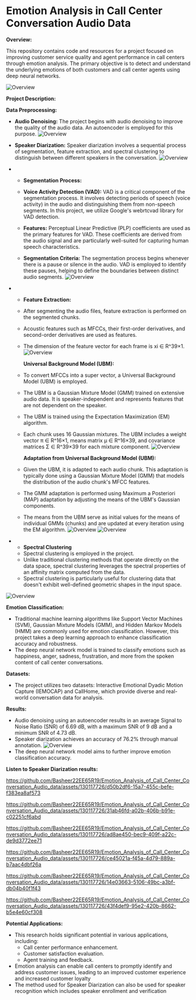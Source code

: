 # Emotion Analysis in Call Center Conversation Audio Data

**Overview:**

This repository contains code and resources for a project focused on improving customer service quality and agent performance in call centers through emotion analysis. The primary objective is to detect and understand the underlying emotions of both customers and call center agents using deep neural networks.

![Overview](https://github.com/Basheer22EE65R19/Emotion_Analysis_of_Call_Center_Conversation_Audio_data/blob/main/Images/Overview.png?raw=true)

**Project Description:**

**Data Preprocessing:**
- **Audio Denoising:** The project begins with audio denoising to improve the quality of the audio data. An autoencoder is employed for this purpose.
![Overview](https://github.com/Basheer22EE65R19/Emotion_Analysis_of_Call_Center_Conversation_Audio_data/blob/main/Images/Autoencoder.png?raw=true)
- **Speaker Diarization:** Speaker diarization involves a sequential process of segmentation, feature extraction, and spectral clustering to distinguish between different speakers in the conversation.
![Overview](https://github.com/Basheer22EE65R19/Emotion_Analysis_of_Call_Center_Conversation_Audio_data/blob/main/Images/SPD.png?raw=true)
- - **Segmentation Process:**

  - **Voice Activity Detection (VAD):** VAD is a critical component of the segmentation process. It involves detecting periods of speech (voice activity) in the audio and distinguishing them from non-speech segments. In this project, we utilize Google's webrtcvad library for VAD detection.

  - **Features:** Perceptual Linear Predictive (PLP) coefficients are used as the primary features for VAD. These coefficients are derived from the audio signal and are particularly well-suited for capturing human speech characteristics.

  - **Segmentation Criteria:** The segmentation process begins whenever there is a pause or silence in the audio. VAD is employed to identify these pauses, helping to define the boundaries between distinct audio segments.
![Overview](https://github.com/Basheer22EE65R19/Emotion_Analysis_of_Call_Center_Conversation_Audio_data/blob/main/Images/Segmentation_audio.png?raw=true)

- - **Feature Extraction:**
  - After segmenting the audio files, feature extraction is performed on the segmented chunks.
  - Acoustic features such as MFCCs, their first-order derivatives, and second-order derivatives are used as features.
  - The dimension of the feature vector for each frame is xi ∈ R^39×1.
    ![Overview](https://github.com/Basheer22EE65R19/Emotion_Analysis_of_Call_Center_Conversation_Audio_data/blob/main/Images/FEAT.png?raw=true)

    **Universal Background Model (UBM):**

  - To convert MFCCs into a super vector, a Universal Background Model (UBM) is employed.
  - The UBM is a Gaussian Mixture Model (GMM) trained on extensive audio data. It is speaker-independent and represents features that are not dependent on the speaker.
  - The UBM is trained using the Expectation Maximization (EM) algorithm.
  - Each chunk uses 16 Gaussian mixtures. The UBM includes a weight vector π ∈ R^16×1, means matrix µ ∈ R^16×39, and covariance matrices Σ ∈ R^39×39 for each mixture component.
  ![Overview](https://github.com/Basheer22EE65R19/Emotion_Analysis_of_Call_Center_Conversation_Audio_data/blob/main/Images/GMMRep.png?raw=true)


    **Adaptation from Universal Background Model (UBM):**

  - Given the UBM, it is adapted to each audio chunk. This adaptation is typically done using a Gaussian Mixture Model (GMM) that models the distribution of the         audio chunk's MFCC features.
  - The GMM adaptation is performed using Maximum a Posteriori (MAP) adaptation by adjusting the means of the UBM's Gaussian components.
  - The means from the UBM serve as initial values for the means of individual GMMs (chunks) and are updated at every iteration using the EM algorithm.
![Overview](https://github.com/Basheer22EE65R19/Emotion_Analysis_of_Call_Center_Conversation_Audio_data/blob/main/Images/UBM_for_audio.png?raw=true)
![Overview](https://github.com/Basheer22EE65R19/Emotion_Analysis_of_Call_Center_Conversation_Audio_data/blob/main/Images/GMM_for_chunk.png?raw=true)

- - **Spectral Clustering**
  - Spectral clustering is employed in the project.
  - Unlike traditional clustering methods that operate directly on the data space, spectral clustering leverages the spectral properties of an affinity matrix           computed from the data.
  - Spectral clustering is particularly useful for clustering data that doesn't exhibit well-defined geometric shapes in the input space.
  
![Overview](https://github.com/Basheer22EE65R19/Emotion_Analysis_of_Call_Center_Conversation_Audio_data/blob/main/Images/Spectral_Clustering.png?raw=true)


**Emotion Classification:**
- Traditional machine learning algorithms like Support Vector Machines (SVM), Gaussian Mixture Models (GMM), and Hidden Markov Models (HMM) are commonly used for emotion classification. However, this project takes a deep learning approach to enhance classification accuracy and robustness.
- The deep neural network model is trained to classify emotions such as happiness, anger, sadness, frustration, and more from the spoken content of call center conversations.

**Datasets:**
- The project utilizes two datasets: Interactive Emotional Dyadic Motion Capture (IEMOCAP) and CallHome, which provide diverse and real-world conversation data for analysis.

**Results:**
- Audio denoising using an autoencoder results in an average Signal to Noise Ratio (SNR) of 6.69 dB, with a maximum SNR of 9 dB and a minimum SNR of 4.73 dB.
- Speaker diarization achieves an accuracy of 76.2% through manual annotation.
![Overview](https://github.com/Basheer22EE65R19/Emotion_Analysis_of_Call_Center_Conversation_Audio_data/blob/main/Images/Accuracy%20table.png?raw=true)
- The deep neural network model aims to further improve emotion classification accuracy.

**Listen to Speaker Diarization results:**

https://github.com/Basheer22EE65R19/Emotion_Analysis_of_Call_Center_Conversation_Audio_data/assets/130117726/d50b2df6-15a7-455c-befe-f383ea8af573

https://github.com/Basheer22EE65R19/Emotion_Analysis_of_Call_Center_Conversation_Audio_data/assets/130117726/31ab46fd-a02b-406b-b91e-c02251cf6abd

https://github.com/Basheer22EE65R19/Emotion_Analysis_of_Call_Center_Conversation_Audio_data/assets/130117726/ad8ae450-bec9-409f-a22c-de9d3772ee71

https://github.com/Basheer22EE65R19/Emotion_Analysis_of_Call_Center_Conversation_Audio_data/assets/130117726/ce45021a-f45a-4d79-889a-b7aac4dbf26a

https://github.com/Basheer22EE65R19/Emotion_Analysis_of_Call_Center_Conversation_Audio_data/assets/130117726/14e03663-5106-49bc-a3bf-db04b40f1f43

https://github.com/Basheer22EE65R19/Emotion_Analysis_of_Call_Center_Conversation_Audio_data/assets/130117726/43f4def9-95e2-420b-8662-b5e4e60cf308

**Potential Applications:**
- This research holds significant potential in various applications, including:
  - Call center performance enhancement.
  - Customer satisfaction evaluation.
  - Agent training and feedback.
- Emotion analysis can enable call centers to promptly identify and address customer issues, leading to an improved customer experience and increased customer loyalty
- The method used for Speaker Diarization can also be used for speaker recognition which includes speaker enrollment and verification



